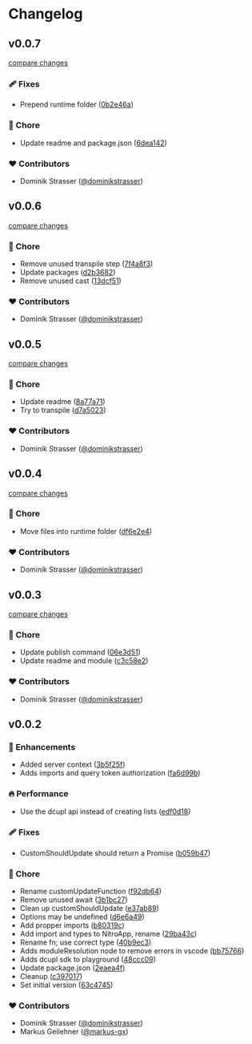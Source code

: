 # Changelog


## v0.0.7

[compare changes](https://github.com/dcupl/dcupl-nuxt/compare/v0.0.6...v0.0.7)

### 🩹 Fixes

- Prepend runtime folder ([0b2e46a](https://github.com/dcupl/dcupl-nuxt/commit/0b2e46a))

### 🏡 Chore

- Update readme and package.json ([6dea142](https://github.com/dcupl/dcupl-nuxt/commit/6dea142))

### ❤️ Contributors

- Dominik Strasser ([@dominikstrasser](http://github.com/dominikstrasser))

## v0.0.6

[compare changes](https://github.com/dcupl/dcupl-nuxt/compare/v0.0.5...v0.0.6)

### 🏡 Chore

- Remove unused transpile step ([7f4a8f3](https://github.com/dcupl/dcupl-nuxt/commit/7f4a8f3))
- Update packages ([d2b3682](https://github.com/dcupl/dcupl-nuxt/commit/d2b3682))
- Remove unused cast ([13dcf51](https://github.com/dcupl/dcupl-nuxt/commit/13dcf51))

### ❤️ Contributors

- Dominik Strasser ([@dominikstrasser](http://github.com/dominikstrasser))

## v0.0.5

[compare changes](https://github.com/dcupl/dcupl-nuxt/compare/v0.0.4...v0.0.5)

### 🏡 Chore

- Update readme ([8a77a71](https://github.com/dcupl/dcupl-nuxt/commit/8a77a71))
- Try to transpile ([d7a5023](https://github.com/dcupl/dcupl-nuxt/commit/d7a5023))

### ❤️ Contributors

- Dominik Strasser ([@dominikstrasser](http://github.com/dominikstrasser))

## v0.0.4

[compare changes](https://github.com/dcupl/dcupl-nuxt/compare/v0.0.3...v0.0.4)

### 🏡 Chore

- Move files into runtime folder ([df6e2e4](https://github.com/dcupl/dcupl-nuxt/commit/df6e2e4))

### ❤️ Contributors

- Dominik Strasser ([@dominikstrasser](http://github.com/dominikstrasser))

## v0.0.3

[compare changes](https://github.com/dcupl/dcupl-nuxt/compare/v0.0.2...v0.0.3)

### 🏡 Chore

- Update publish command ([06e3d51](https://github.com/dcupl/dcupl-nuxt/commit/06e3d51))
- Update readme and module ([c3c58e2](https://github.com/dcupl/dcupl-nuxt/commit/c3c58e2))

### ❤️ Contributors

- Dominik Strasser ([@dominikstrasser](http://github.com/dominikstrasser))

## v0.0.2


### 🚀 Enhancements

- Added server context ([3b5f25f](https://github.com/dcupl/dcupl-nuxt/commit/3b5f25f))
- Adds imports and query token authorization ([fa6d99b](https://github.com/dcupl/dcupl-nuxt/commit/fa6d99b))

### 🔥 Performance

- Use the dcupl api instead of creating lists ([edf0d18](https://github.com/dcupl/dcupl-nuxt/commit/edf0d18))

### 🩹 Fixes

- CustomShouldUpdate should return a Promise ([b059b47](https://github.com/dcupl/dcupl-nuxt/commit/b059b47))

### 🏡 Chore

- Rename customUpdateFunction ([f92db64](https://github.com/dcupl/dcupl-nuxt/commit/f92db64))
- Remove unused await ([3b1bc27](https://github.com/dcupl/dcupl-nuxt/commit/3b1bc27))
- Clean up customShouldUpdate ([e37ab89](https://github.com/dcupl/dcupl-nuxt/commit/e37ab89))
- Options may be undefined ([d6e6a49](https://github.com/dcupl/dcupl-nuxt/commit/d6e6a49))
- Add propper imports ([b80319c](https://github.com/dcupl/dcupl-nuxt/commit/b80319c))
- Add import and types to NitroApp, rename ([29ba43c](https://github.com/dcupl/dcupl-nuxt/commit/29ba43c))
- Rename fn; use correct type ([40b9ec3](https://github.com/dcupl/dcupl-nuxt/commit/40b9ec3))
- Adds moduleResolution node to remove errors in vscode ([bb75766](https://github.com/dcupl/dcupl-nuxt/commit/bb75766))
- Adds dcupl sdk to playground ([48ccc09](https://github.com/dcupl/dcupl-nuxt/commit/48ccc09))
- Update package.json ([2eaea4f](https://github.com/dcupl/dcupl-nuxt/commit/2eaea4f))
- Cleanup ([c397017](https://github.com/dcupl/dcupl-nuxt/commit/c397017))
- Set initial version ([63c4745](https://github.com/dcupl/dcupl-nuxt/commit/63c4745))

### ❤️ Contributors

- Dominik Strasser ([@dominikstrasser](http://github.com/dominikstrasser))
- Markus Geilehner ([@markus-gx](http://github.com/markus-gx))

